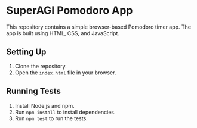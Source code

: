 # SuperAGI Pomodoro App

This repository contains a simple browser-based Pomodoro timer app. The app is built using HTML, CSS, and JavaScript.

## Setting Up

1. Clone the repository.
2. Open the `index.html` file in your browser.

## Running Tests

1. Install Node.js and npm.
2. Run `npm install` to install dependencies.
3. Run `npm test` to run the tests.